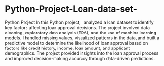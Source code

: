 # Python-Project-Loan-data-set-
Python Project
In this Python project, I analyzed a loan dataset to identify key factors affecting loan approval decisions. The project involved data cleaning, exploratory data analysis (EDA), and the use of machine learning models. I handled missing values, visualized patterns in the data, and built a predictive model to determine the likelihood of loan approval based on factors like credit history, income, loan amount, and applicant demographics. The project provided insights into the loan approval process and improved decision-making accuracy through data-driven predictions.
